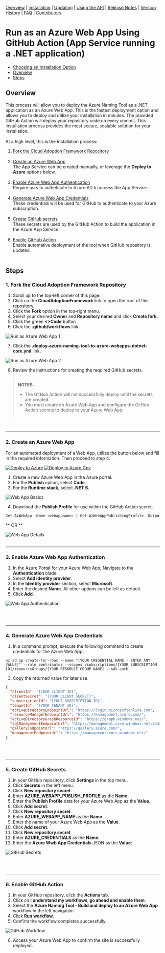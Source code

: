 [Overview](/README.md) | [Installation](/docs/INSTALLATION.md) | [Updating](/docs/UPDATING.md) | [Using the API](/docs/USINGTHEAPI.md) | [Release Notes](/RELEASENOTES.md) | [Version History](/docs/VERSIONHISTORY.md) | [FAQ](/docs/FAQ.md) | [Contributors](/docs/CONTRIBUTORS.md)

# Run as an Azure Web App Using GitHub Action (App Service running a .NET application)

* [Choosing an Installation Option](/docs/INSTALLATION.md)
* [Overview]($overview)
* [Steps](#steps)

## Overview
This process will allow you to deploy the Azure Naming Tool as a .NET application as an Azure Web App. This is the fastest deployment option and allows you to deploy and utilize your installation in minutes. The provided GitHub Action will deploy your repository code on every commit. This installation process provides the most secure, scalable solution for your installation.<br /><br />
At a high level, this is the installation process:<br />

1. [Fork the Cloud Adoption Framework Repository](#1-fork-the-cloud-adoption-framework-repository)<br /><br />
2. [Create an Azure Web App](#2-create-an-azure-web-app)<br />
   The App Service can be created manually, or leverage the **Deploy to Azure** options below. <br /><br />
3. [Enable Azure Web App Authentication](#3-enable-azure-web-app-authentication)<br />
   Require usrs to autheticate to Azure AD to access the App Service.<br /><br />
5. [Generate Azure Web App Credentials](#4-generate-azure-web-app-credentials)<br />
   These credentials will be used for GitHub to authenticate to your Azure subscription.<br /><br />
5. [Create GitHub secrets](#5-create-github-secrets)<br />
   These secrets are used by the GitHub Action to build the application in the Azure App Service.<br /><br />
5. [Enable GitHub Action](#6-enable-github-action)<br />
   Enable automative deployment of the tool when GitHub repository is updated.<br /><br />

## Steps

### 1. Fork the Cloud Adoption Framework Repository
1. Scroll up to the top-left corner of this page.
2. Click on the **CloudAdoptionFramework** link to open the root of this repository.
3. Click the **Fork** option in the top-right menu.
4. Select your desired **Owner** and **Repository name** and click **Create fork**.
5. Click the green **<>Code** button
6. Click the **.github/workflows** link.

  ![Run as Azure Web App 1](/wwwroot/Screenshots/RunAsWebApp1.png)

7. Click the **.deploy-azure-naming-tool-to-azure-webapps-dotnet-core.yml** link.

  ![Run as Azure Web App 2](/wwwroot/Screenshots/RunAsWebApp2.png)

8. Review the instructions for creating the required GitHub secrets.

> <br />**NOTES:**<br />
> * The GitHub Action will not successfully deploy until the secrets are created.<br />
> * You must create an Azure Web App and configure the GitHub Action secrets to deploy to your Azure Web App.<br /><br />
<br />

***
### 2. Create an Azure Web App
For an automated deployment of a Web App, utilize the button below and fill in the required information. Then proceed to step 4.    

[![Deploy to Azure](https://aka.ms/deploytoazurebutton)](https://portal.azure.com/#create/Microsoft.Template/uri/https%3A%2F%2Fraw.githubusercontent.com%2Fmicrosoft%2FCloudAdoptionFramework%2Fmaster%2Fready%2FAzNamingTool%2FDeployments%2FAppService-WebApp%2Fsolution.json)
[![Deploy to Azure Gov](https://aka.ms/deploytoazuregovbutton)](https://portal.azure.us/#create/Microsoft.Template/uri/https%3A%2F%2Fraw.githubusercontent.com%2Fmicrosoft%2FCloudAdoptionFramework%2Fmaster%2Fready%2FAzNamingTool%2FDeployments%2FAppService-WebApp%2Fsolution.json)

1. Create a new Azure Web App in the Azure portal.
2. For the **Publish** option, select **Code**.
3. For the **Runtime stack**, select **.NET 6**.

  ![Web App Basics](/wwwroot/Screenshots/WebAppInstallation1.png)

4. Download the **Publish Profile** for use within the GitHub Action secret.

```PowerShell
Get-AzWebApp -Name <webappname> | Get-AzWebAppPublishingProfile -OutputFile <filename> | Out-Null
```  

** OR **

![Web App Details](/wwwroot/Screenshots/WebAppInstallation2.png)
<br /><br />
***
### 3. Enable Azure Web App Authentication

1. In the Azure Portal for your Azure Web App, Navigate to the **Authentication** blade.
2. Select **Add identity provider**.
3. In the **Identity provider** section, select **Microsoft**.
4. Enter the desired **Name**. All other options can be left as default.
5. Click **Add**.

  ![Web App Authentication](/wwwroot/Screenshots/WebAppAuthentication1.png)

<br /><br />
***

### 4. Generate Azure Web App Credentials  
1. In a command prompt, execute the following command to create credentials for the Azure Web App:

```
az ad sp create-for-rbac --name "[YOUR CREDENTIAL NAME - ENTER ANY VALUE]" --role contributor --scopes /subscriptions/[YOUR SUBSCRIPTION ID]/resourceGroups/[YOUR RESORUCE GROUP NAME] --sdk-auth
```

3. Copy the returned value for later use.

``` JSON
{
  "clientId": "[YOUR CLIENT ID]",
  "clientSecret": "[YOUR CLIENT SECRET]",
  "subscriptionId": "[YOUR SUBSCRIPTION ID]",
  "tenantId": "[YOUR TENANT ID]",
  "activeDirectoryEndpointUrl": "https://login.microsoftonline.com",
  "resourceManagerEndpointUrl": "https://management.azure.com/",
  "activeDirectoryGraphResourceId": "https://graph.windows.net/",
  "sqlManagementEndpointUrl": "https://management.core.windows.net:8443/",
  "galleryEndpointUrl": "https://gallery.azure.com/",
  "managementEndpointUrl": "https://management.core.windows.net/"
}
```
<br /><br />
***

### 5. Create GitHub Secrets
1. In your GitHub repository, click **Settings** in the top menu.
2. Click **Secrets** in the left menu.
3. Click **New repository secret**.
4. Enter **AZURE_WEBAPP_PUBLISH_PROFILE** as the **Name**.
5. Enter the **Publish Profile** data for your Azure Web App as the **Value**.
6. Click **Add secret**.
7. Click **New repository secret**.
8. Enter **AZURE_WEBAPP_NAME** as the **Name**.
9. Enter the name of your Azure Web App as the **Value**.
10. Click **Add secret**.
11. Click **New repository secret**.
12. Enter **AZURE_CREDENTIALS** as the **Name**.
13. Enter the **Azure Wwb App Credentials** JSON as the **Value**:

  ![GitHub Secrets](/wwwroot/Screenshots/GitHubActionInstallation1.png)

<br /><br />
***

### 6. Enable GitHub Action
1. In your GitHub repository, click the **Actions** tab.
2. Click on **I understand my workflows, go ahead and enable them**.
3. Select the **Azure Naming Tool - Build and deploy to an Azure Web App** workflow in the left navigation. 
4. Click **Run workflow**.
5. Confirm the workflow completes successfully.

  ![GitHub Workflow](/wwwroot/Screenshots/GitHubActionInstallation2.png)

6. Access your Azure Web App to confirm the site is successfully deployed.
